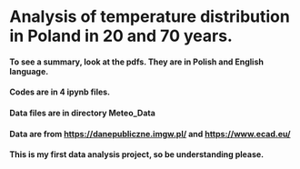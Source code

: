 # Analysis of temperature distribution in Poland in 20 and 70 years.
#### To see a summary, look at the pdfs. They are in Polish and English language.
#### Codes are in 4 ipynb files.
#### Data files are in directory Meteo_Data
#### Data are from https://danepubliczne.imgw.pl/ and https://www.ecad.eu/
#### This is my first data analysis project, so be understanding please.
